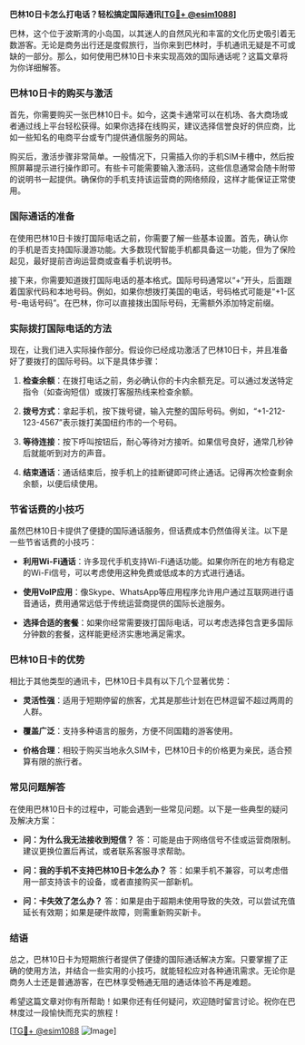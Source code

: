 **巴林10日卡怎么打电话？轻松搞定国际通讯[[TG💪+ @esim1088](https://t.me/s/esim1088)]**

巴林，这个位于波斯湾的小岛国，以其迷人的自然风光和丰富的文化历史吸引着无数游客。无论是商务出行还是度假旅行，当你来到巴林时，手机通讯无疑是不可或缺的一部分。那么，如何使用巴林10日卡来实现高效的国际通话呢？这篇文章将为你详细解答。

### 巴林10日卡的购买与激活

首先，你需要购买一张巴林10日卡。如今，这类卡通常可以在机场、各大商场或者通过线上平台轻松获得。如果你选择在线购买，建议选择信誉良好的供应商，比如一些知名的电商平台或专门提供通信服务的网站。

购买后，激活步骤非常简单。一般情况下，只需插入你的手机SIM卡槽中，然后按照屏幕提示进行操作即可。有些卡可能需要输入激活码，这些信息通常会随卡附带的说明书一起提供。确保你的手机支持该运营商的网络频段，这样才能保证正常使用。

### 国际通话的准备

在使用巴林10日卡拨打国际电话之前，你需要了解一些基本设置。首先，确认你的手机是否支持国际漫游功能。大多数现代智能手机都具备这一功能，但为了保险起见，最好提前咨询运营商或查看手机说明书。

接下来，你需要知道拨打国际电话的基本格式。国际号码通常以“+”开头，后面跟着国家代码和本地号码。例如，如果你想拨打美国的电话，号码格式可能是“+1-区号-电话号码”。在巴林，你可以直接拨出国际号码，无需额外添加特定前缀。

### 实际拨打国际电话的方法

现在，让我们进入实际操作部分。假设你已经成功激活了巴林10日卡，并且准备好了要拨打的国际号码。以下是具体步骤：

1. **检查余额**：在拨打电话之前，务必确认你的卡内余额充足。可以通过发送特定指令（如查询短信）或拨打客服热线来检查余额。
   
2. **拨号方式**：拿起手机，按下拨号键，输入完整的国际号码。例如，“+1-212-123-4567”表示拨打美国纽约市的一个号码。

3. **等待连接**：按下呼叫按钮后，耐心等待对方接听。如果信号良好，通常几秒钟后就能听到对方的声音。

4. **结束通话**：通话结束后，按手机上的挂断键即可终止通话。记得再次检查剩余余额，以便后续使用。

### 节省话费的小技巧

虽然巴林10日卡提供了便捷的国际通话服务，但话费成本仍然值得关注。以下是一些节省话费的小技巧：

- **利用Wi-Fi通话**：许多现代手机支持Wi-Fi通话功能。如果你所在的地方有稳定的Wi-Fi信号，可以考虑使用这种免费或低成本的方式进行通话。
  
- **使用VoIP应用**：像Skype、WhatsApp等应用程序允许用户通过互联网进行语音通话，费用通常远低于传统运营商提供的国际长途服务。

- **选择合适的套餐**：如果你经常需要拨打国际电话，可以考虑选择包含更多国际分钟数的套餐，这样能更经济实惠地满足需求。

### 巴林10日卡的优势

相比于其他类型的通讯卡，巴林10日卡具有以下几个显著优势：

- **灵活性强**：适用于短期停留的旅客，尤其是那些计划在巴林逗留不超过两周的人群。
  
- **覆盖广泛**：支持多种语言的服务，方便不同国籍的游客使用。

- **价格合理**：相较于购买当地永久SIM卡，巴林10日卡的价格更为亲民，适合预算有限的旅行者。

### 常见问题解答

在使用巴林10日卡的过程中，可能会遇到一些常见问题。以下是一些典型的疑问及解决方案：

- **问：为什么我无法接收到短信？**
  答：可能是由于网络信号不佳或运营商限制。建议更换位置后再试，或者联系客服寻求帮助。

- **问：我的手机不支持巴林10日卡怎么办？**
  答：如果手机不兼容，可以考虑借用一部支持该卡的设备，或者直接购买一部新机。

- **问：卡失效了怎么办？**
  答：如果是由于超期未使用导致的失效，可以尝试充值延长有效期；如果是硬件故障，则需重新购买新卡。

### 结语

总之，巴林10日卡为短期旅行者提供了便捷的国际通话解决方案。只要掌握了正确的使用方法，并结合一些实用的小技巧，就能轻松应对各种通讯需求。无论你是商务人士还是普通游客，在巴林享受畅通无阻的通话体验不再是难题。

希望这篇文章对你有所帮助！如果你还有任何疑问，欢迎随时留言讨论。祝你在巴林度过一段愉快而充实的旅程！

[[TG💪+ @esim1088](https://t.me/s/esim1088) ![Image](https://i.postimg.cc/4NQfJmqS/Snipaste-2025-05-13-00-14-12.png)]